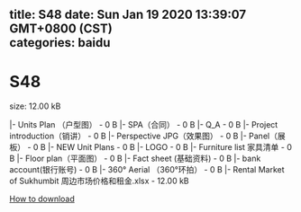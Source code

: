 
title: S48
date: Sun Jan 19 2020 13:39:07 GMT+0800 (CST)    
categories: baidu
---

# S48
size: 12.00 kB
 
 
|- Units Plan （户型图） - 0 B
|- SPA（合同） - 0 B
|- Q_A - 0 B
|- Project introduction（销讲） - 0 B
|- Perspective JPG（效果图） - 0 B
|- Panel（展板） - 0 B
|- NEW Unit Plans - 0 B
|- LOGO - 0 B
|- Furniture list 家具清单 - 0 B
|- Floor plan（平面图） - 0 B
|- Fact sheet (基础资料) - 0 B
|- bank account(银行账号) - 0 B
|- 360° Aerial   （360°环拍） - 0 B
|- Rental Market of Sukhumbit 周边市场价格和租金.xlsx - 12.00 kB

[How to download](https://bpcam.bemobtrk.com/go/2ceec3aa-1ca2-46d6-b9ff-aaa5c184517c?jno=3976)